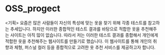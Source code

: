# OSS_progect
<기획>
요즘은 많은 사람들이 자신의 특성에 맞는 옷을 찾기 위해 각종 테스트를 참고하는 추세입니다.
하지만 이러한 종합적인 테스트 결과를 바탕으로 적합한 옷을 추천해주는 사이트는 아직 많이 없습니다. 
따라서 저는 이러한 테스트 결과를 종합해서 개인에게 적합한 옷을 추천해주는 웹사이트를 만들기로 했습니다. 
이 웹사이트를 통해 개인의 취향과 체형, 퍼스널 컬러 등을 종합적으로 고려한 옷 추천 서비스를 제공하고자 합니다.